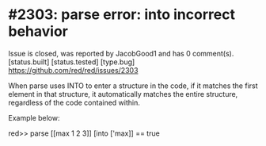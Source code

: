 
#2303: parse error: into incorrect behavior
================================================================================
Issue is closed, was reported by JacobGood1 and has 0 comment(s).
[status.built] [status.tested] [type.bug]
<https://github.com/red/red/issues/2303>

When parse uses INTO to enter a structure in the code, if it matches the first element in that structure, it automatically matches the entire structure, regardless of the code contained within.

Example below:

red>> parse [[max 1 2 3]] [into ['max]]
== true


